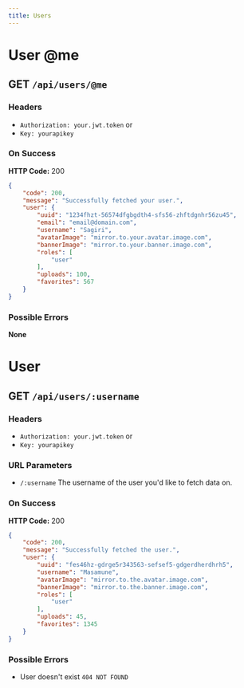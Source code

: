 ```yaml
---
title: Users
---
```


# User @me

## GET `/api/users/@me`

### Headers
* `Authorization: your.jwt.token`
or
* `Key: yourapikey`

### On Success
**HTTP Code:** 200

```json
{
	"code": 200,
	"message": "Successfully fetched your user.",
	"user": {
		"uuid": "1234fhzt-56574dfgbgdth4-sfs56-zhftdgnhr56zu45",
		"email": "email@domain.com",
		"username": "Sagiri",
		"avatarImage": "mirror.to.your.avatar.image.com",
		"bannerImage": "mirror.to.your.banner.image.com",
		"roles": [
			"user"
		],
		"uploads": 100,
		"favorites": 567
	}
}
```

### Possible Errors
**None**

# User

## GET `/api/users/:username`

### Headers
* `Authorization: your.jwt.token`
or
* `Key: yourapikey`

### URL Parameters
* `/:username` The username of the user you'd like to fetch data on.

### On Success
**HTTP Code:** 200

```json
{
	"code": 200,
	"message": "Successfully fetched the user.",
	"user": {
		"uuid": "fes46hz-gdrge5r343563-sefsef5-gdgerdherdhrh5",
		"username": "Masamune",
		"avatarImage": "mirror.to.the.avatar.image.com",
		"bannerImage": "mirror.to.the.banner.image.com",
		"roles": [
			"user"
		],
		"uploads": 45,
		"favorites": 1345
	}
}
```

### Possible Errors

* User doesn't exist `404 NOT FOUND`
